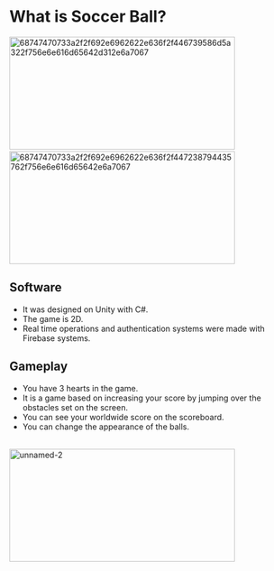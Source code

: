 # What is Soccer Ball?

<p>
<img src="https://i.ibb.co/kH3870y/68747470733a2f2f692e6962622e636f2f446739586d5a322f756e6e616d65642d312e6a7067.jpg" alt="68747470733a2f2f692e6962622e636f2f446739586d5a322f756e6e616d65642d312e6a7067" alt="picture1"  width="400" height="200"/>
&emsp;&emsp;&emsp;&emsp;
<img src="src="https://i.ibb.co/zxTXtM2/68747470733a2f2f692e6962622e636f2f447238794435762f756e6e616d65642e6a7067.jpg" alt="68747470733a2f2f692e6962622e636f2f447238794435762f756e6e616d65642e6a7067" alt="picture2" width="400" height="200" />
</p>


## Software

- It was designed on Unity with C#.
- The game is 2D.
- Real time operations and authentication systems were made with Firebase systems.



## Gameplay

- You have 3 hearts in the game.
- It is a game based on increasing your score by jumping over the obstacles set on the screen.
- You can see your worldwide score on the scoreboard.
- You can change the appearance of the balls.
<br>
<img src="https://i.ibb.co/nf8Q03Y/unnamed-2.jpg" alt="unnamed-2"  width="400" height="200" /></a>



